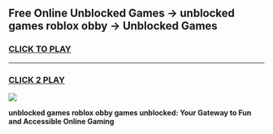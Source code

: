 
## Free Online Unblocked Games → unblocked games roblox obby → Unblocked Games
<h3>
<a href="https://premium.freeplayer.one?title=unblocked_games_roblox_obby&ref=21F">CLICK TO PLAY</a></h3>
<hr>

<h3>
<a href="https://premium.freeplayer.one?title=unblocked_games_roblox_obby&ref=21F">CLICK 2 PLAY</a>
  
</h3>

<a href="https://premium.freeplayer.one?title=unblocked_games_roblox_obby&ref=21F/"><img src="https://clearcache.store/games.png"></a>


**unblocked games roblox obby games unblocked: Your Gateway to Fun and Accessible Online Gaming**
